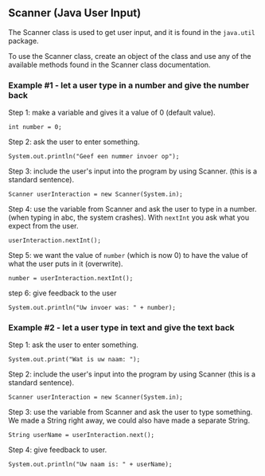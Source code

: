 ## Scanner (Java User Input)

The Scanner class is used to get user input, and it is found in the `java.util` package.

To use the Scanner class, create an object of the class and use any of the available methods found in the Scanner class documentation.

### Example #1 - let a user type in a number and give the number back

Step 1: make a variable and gives it a value of 0 (default value).

    int number = 0;

Step 2: ask the user to enter something.

    System.out.println("Geef een nummer invoer op");

Step 3: include the user's input into the program by using Scanner. (this is a standard sentence).

    Scanner userInteraction = new Scanner(System.in);

Step 4: use the variable from Scanner and ask the user to type in a number. (when typing in abc, the system crashes). With `nextInt` you ask what you expect from the user.

    userInteraction.nextInt();

Step 5: we want the value of `number` (which is now 0) to have the value of what the user puts in it (overwrite).

    number = userInteraction.nextInt();

step 6: give feedback to the user

    System.out.println("Uw invoer was: " + number);

### Example #2 - let a user type in text and give the text back

Step 1: ask the user to enter something.

    System.out.print("Wat is uw naam: ");

Step 2: include the user's input into the program by using Scanner (this is a standard sentence).

    Scanner userInteraction = new Scanner(System.in);

Step 3: use the variable from Scanner and ask the user to type something. We made a String right away, we could also have made a separate String.

    String userName = userInteraction.next();

Step 4: give feedback to user.

    System.out.println("Uw naam is: " + userName);
